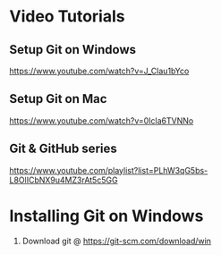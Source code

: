 # Video Tutorials
## Setup Git on Windows
https://www.youtube.com/watch?v=J_Clau1bYco

## Setup Git on Mac
https://www.youtube.com/watch?v=0Icla6TVNNo

## Git & GitHub series
https://www.youtube.com/playlist?list=PLhW3qG5bs-L8OlICbNX9u4MZ3rAt5c5GG

# Installing Git on Windows
1. Download git @ https://git-scm.com/download/win
